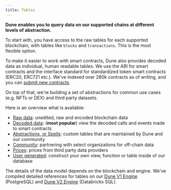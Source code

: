 ```yaml
---
title: Tables
---
```


**Dune enables you to query data on our supported chains at different levels of abstraction.**

To start with, you have access to the raw tables for each supported blockchain, with tables like `blocks` and `transactions`. This is the most flexible option.

To make it easier to work with smart contracts, Dune also provides decoded data as individual, human readable tables. We use the ABI for smart contracts and the interface standard for standardized token smart contracts (ERC20, ERC721 etc.). We've indexed over 280k contracts as of writing, and you can [submit new contracts](../features/adding-new-contracts.md).

On top of that, we're building a set of abstractions for common use cases (e.g. NFTs or DEX) and third party datasets.

Here is an overview what is available:

- [Raw data](raw.md): unedited, raw and encoded blockchain data
- [Decoded data](decoded.md): (**most popular**) view the decoded calls and events made to smart contracts
- [Abstractions, or Spells](abstractions.md): custom tables that are maintained by Dune and our community
- [Community](community.md): partnering with select organizations for off-chain data
- [Prices](prices.md): prices from third party data providers
- [User generated](user-generated.md): construct your own view, function or table inside of our database

The details of the data model depends on the blockchain and engine. We've compiled detailed references for tables on our [Dune V1 Engine](v1/) (PostgreSQL) and [Dune V2 Engine](v2/) (Databricks SQL).